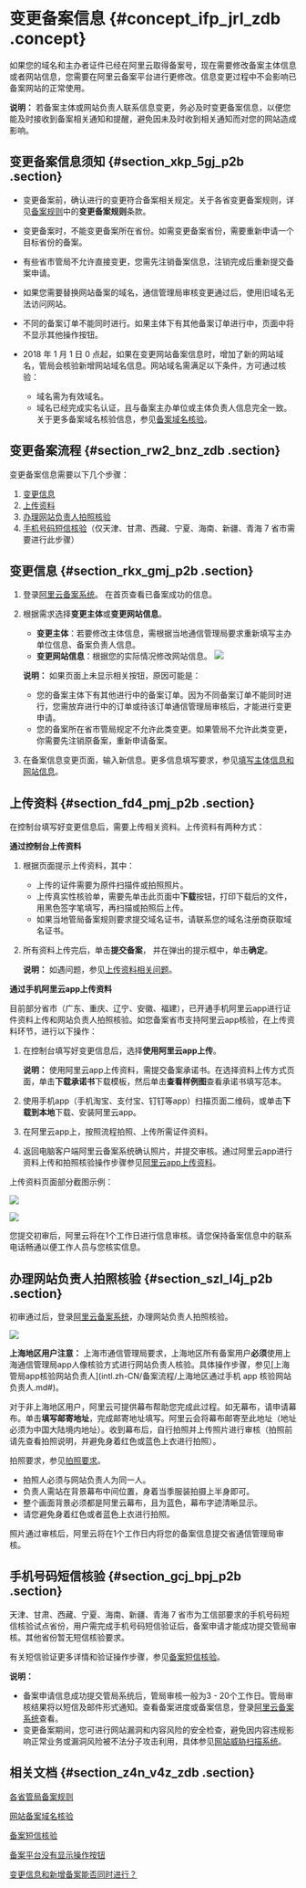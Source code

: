 # 变更备案信息 {#concept_ifp_jrl_zdb .concept}

如果您的域名和主办者证件已经在阿里云取得备案号，现在需要修改备案主体信息或者网站信息，您需要在阿里云备案平台进行更修改。信息变更过程中不会影响已备案网站的正常使用。

**说明：** 若备案主体或网站负责人联系信息变更，务必及时变更备案信息，以便您能及时接收到备案相关通知和提醒，避免因未及时收到相关通知而对您的网站造成影响。

## 变更备案信息须知 {#section_xkp_5gj_p2b .section}

-   变更备案前，确认进行的变更符合备案相关规定。关于各省变更备案规则，详见[备案规则](https://icpbeian.aliyun.com/#MapDataContainer)中的**变更备案规则**条款。
-   变更备案时，不能变更备案所在省份。如需变更备案省份，需要重新申请一个目标省份的备案。
-   有些省市管局不允许直接变更，您需先注销备案信息，注销完成后重新提交备案申请。
-   如果您需要替换网站备案的域名，通信管理局审核变更通过后，使用旧域名无法访问网站。
-   不同的备案订单不能同时进行。如果主体下有其他备案订单进行中，页面中将不显示其他操作按钮。
-   2018 年 1 月 1 日 0 点起，如果在变更网站备案信息时，增加了新的网站域名，管局会核验新增网站域名信息。网站域名需满足以下条件，方可通过核验：

    -   域名需为有效域名。
    -   域名已经完成实名认证，且与备案主办单位或主体负责人信息完全一致。
    关于更多备案域名核验信息，参见[备案域名核验](../../../../intl.zh-CN/常见问题/网站备案域名核验.md#)。


## 变更备案流程 {#section_rw2_bnz_zdb .section}

变更备案信息需要以下几个步骤：

1.  [变更信息](#section_xkp_5gj_p2b)
2.  [上传资料](#section_fd4_pmj_p2b)
3.  [办理网站负责人拍照核验](#section_szl_l4j_p2b)
4.  [手机号码短信核验](#section_gcj_bpj_p2b)（仅天津、甘肃、西藏、宁夏、海南、新疆、青海 7 省市需要进行此步骤）

## 变更信息 {#section_rkx_gmj_p2b .section}

1.  登录[阿里云备案系统](https://beian.aliyun.com/order/)。 在首页查看已备案成功的信息。
2.  根据需求选择**变更主体**或**变更网站信息**。

    -   **变更主体**：若要修改主体信息，需根据当地通信管理局要求重新填写主办单位信息、备案负责人信息。
    -   **变更网站信息**：根据您的实际情况修改网站信息。
    ![](http://static-aliyun-doc.oss-cn-hangzhou.aliyuncs.com/assets/img/14197/15337163185718_zh-CN.jpg)

    **说明：** 如果页面上未显示相关按钮，原因可能是：

    -   您的备案主体下有其他进行中的备案订单。因为不同备案订单不能同时进行，您需放弃进行中的订单或待该订单通信管理局审核后，才能进行变更申请。
    -   您的备案所在省市管局规定不允许此类变更。如果管局不允许此类变更，你需要先注销原备案，重新申请备案。
3.  在备案信息变更页面，输入新信息。更多信息填写要求，参见[填写主体信息和网站信息](../../../../intl.zh-CN/常见问题/填写主体信息和网站信息.md#)。

## 上传资料 {#section_fd4_pmj_p2b .section}

在控制台填写好变更信息后，需要上传相关资料。上传资料有两种方式：

**通过控制台上传资料**

1.  根据页面提示上传资料，其中：
    -   上传的证件需要为原件扫描件或拍照照片。
    -   上传真实性核验单，需要先单击此页面中**下载**按钮，打印下载后的文件，用黑色签字笔填写，再扫描或拍照后上传。
    -   如果当地管局备案规则要求提交域名证书，请联系您的域名注册商获取域名证书。
2.  所有资料上传完后，单击**提交备案**， 并在弹出的提示框中，单击**确定**。

    **说明：** 如遇问题，参见[上传资料相关问题](../../../../intl.zh-CN/常见问题/上传资料.md#)。


**通过手机阿里云app上传资料**

目前部分省市（广东、重庆、辽宁、安徽、福建），已开通手机阿里云app进行证件资料上传和网站负责人拍照核验。如您备案省市支持阿里云app核验，在上传资料环节，进行以下操作：

1.  在控制台填写好变更信息后，选择**使用阿里云app上传**。

    **说明：** 使用阿里云app上传资料，需提交备案承诺书。在选择资料上传方式页面，单击**下载承诺书**下载模板，然后单击**查看样例图**查看承诺书填写范本。

2.  使用手机app（手机淘宝、支付宝、钉钉等app）扫描页面二维码，或单击**下载到本地**下载、安装阿里云app。
3.  在阿里云app上，按照流程拍照、上传所需证件资料。
4.  返回电脑客户端阿里云备案系统确认照片，并提交审核。通过阿里云app进行资料上传和拍照核验操作步骤参见[阿里云app上传资料](../../../../intl.zh-CN/常见问题/上传资料.md#section_cfv_rbt_zdb)。

上传资料页面部分截图示例：

![](http://static-aliyun-doc.oss-cn-hangzhou.aliyuncs.com/assets/img/14196/15337163185662_zh-CN.jpg)

![](http://static-aliyun-doc.oss-cn-hangzhou.aliyuncs.com/assets/img/14196/15337163185663_zh-CN.png)

您提交初审后，阿里云将在1个工作日进行信息审核。请您保持备案信息中的联系电话畅通以便工作人员与您核实信息。

## 办理网站负责人拍照核验 {#section_szl_l4j_p2b .section}

初审通过后，登录[阿里云备案系统](https://beian.aliyun.com/order/selfBaIndex.htm)，办理网站负责人拍照核验。

![](http://static-aliyun-doc.oss-cn-hangzhou.aliyuncs.com/assets/img/14196/15337163185688_zh-CN.png)

**上海地区用户注意：** 上海市通信管理局要求，上海地区所有备案用户**必须**使用上海通信管理局app人像核验方式进行网站负责人核验。具体操作步骤，参见[上海管局app核验网站负责人](intl.zh-CN/备案流程/上海地区通过手机 app 核验网站负责人.md#)。

对于非上海地区用户，阿里云可提供幕布帮助您完成此过程。如无幕布，请申请幕布。单击**填写邮寄地址**，完成邮寄地址填写。阿里云会将幕布邮寄至此地址（地址必须为中国大陆境内地址）。收到幕布后，自行拍照并上传照片进行审核（拍照前请先查看拍照说明，并避免身着红色或蓝色上衣进行拍照）。

拍照要求，参见[拍照要求](../../../../intl.zh-CN/常见问题/拍照核验.md#section_tb4_cht_zdb)。

-   拍照人必须与网站负责人为同一人。
-   负责人需站在背景幕布中间位置，身着当季服装拍摄上半身即可。
-   整个画面背景必须都是阿里云幕布，且为蓝色，幕布字迹清晰显示。
-   请您避免身着红色或者蓝色上衣进行拍照。

照片通过审核后，阿里云将在1个工作日内将您的备案信息提交省通信管理局审核。

## 手机号码短信核验 {#section_gcj_bpj_p2b .section}

天津、甘肃、西藏、宁夏、海南、新疆、青海 7 省市为工信部要求的手机号码短信核验试点省份，用户需完成手机号码短信验证后，备案申请才能成功提交管局审核。其他省份暂无短信核验要求。

有关短信验证更多详情和验证操作步骤，参见[备案短信核验](intl.zh-CN/备案流程/备案短信核验.md#)。

**说明：** 

-   备案申请信息成功提交管局系统后，管局审核一般为3 - 20个工作日。管局审核结果将以短信及邮件形式通知。查看备案进度或备案信息，登录[阿里云备案系统](https://beian.aliyun.com/order/index)查看。
-   变更备案期间，您可进行网站漏洞和内容风险的安全检查，避免因内容违规影响正常业务或漏洞风险被不法分子攻击利用，具体参见[网站威胁扫描系统](https://www.alibabacloud.com/zh/product/avds)。

## 相关文档 {#section_z4n_v4z_zdb .section}

[各省管局备案规则](../../../../intl.zh-CN/管局规则/各地区管局备案规则.md#)

[网站备案域名核验](../../../../intl.zh-CN/常见问题/网站备案域名核验.md#)

[备案短信核验](intl.zh-CN/备案流程/备案短信核验.md#)

[备案平台没有显示操作按钮](../../../../intl.zh-CN/常见问题/备案系统业务按钮/备案平台没有显示操作按钮.md#)

[变更信息和新增备案能否同时进行？](../../../../intl.zh-CN/常见问题/备案系统业务按钮/变更信息和新增备案能否同时进行？.md#)

